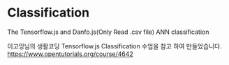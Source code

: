 # Classification
The Tensorflow.js and Danfo.js(Only Read .csv file) ANN classification

이고잉님의 생활코딩 Tensorflow.js Classification 수업을 참고 하여 만들었습니다.
<a href="https://www.opentutorials.org/course/4642" target="_blank">https://www.opentutorials.org/course/4642</a>
